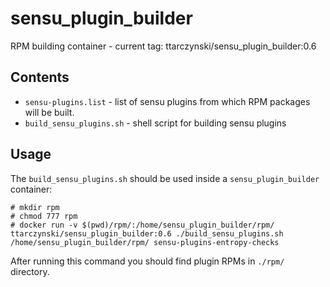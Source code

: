 # sensu_plugin_builder

RPM building container - current tag: ttarczynski/sensu_plugin_builder:0.6

## Contents
- `sensu-plugins.list` - list of sensu plugins from which RPM packages will be built.
- `build_sensu_plugins.sh` - shell script for building sensu plugins

## Usage

The `build_sensu_plugins.sh` should be used inside a `sensu_plugin_builder` container:

```
# mkdir rpm
# chmod 777 rpm
# docker run -v $(pwd)/rpm/:/home/sensu_plugin_builder/rpm/  ttarczynski/sensu_plugin_builder:0.6 ./build_sensu_plugins.sh /home/sensu_plugin_builder/rpm/ sensu-plugins-entropy-checks
```

After running this command you should find plugin RPMs in `./rpm/` directory.
